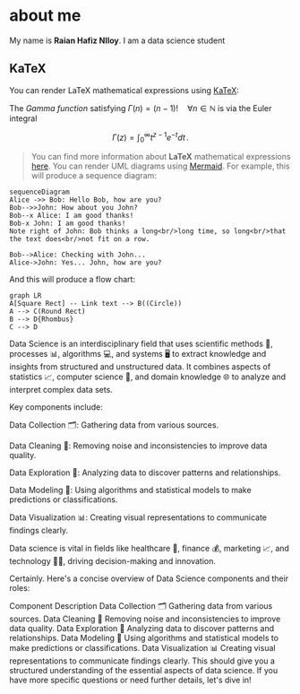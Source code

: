 # about me
My name is **Raian Hafiz NIloy**. I am a data science student
## KaTeX

You can render LaTeX mathematical expressions using [KaTeX](https://khan.github.io/KaTeX/):

The *Gamma function* satisfying $\Gamma(n) = (n-1)!\quad\forall n\in\mathbb N$ is via the Euler integral

$$
\Gamma(z) = \int_0^\infty t^{z-1}e^{-t}dt\,.
$$

> You can find more information about **LaTeX** mathematical expressions [here](http://meta.math.stackexchange.com/questions/5020/mathjax-basic-tutorial-and-quick-reference).
You can render UML diagrams using [Mermaid](https://mermaidjs.github.io/). For example, this will produce a sequence diagram:

```mermaid
sequenceDiagram
Alice ->> Bob: Hello Bob, how are you?
Bob-->>John: How about you John?
Bob--x Alice: I am good thanks!
Bob-x John: I am good thanks!
Note right of John: Bob thinks a long<br/>long time, so long<br/>that the text does<br/>not fit on a row.

Bob-->Alice: Checking with John...
Alice->John: Yes... John, how are you?
```

And this will produce a flow chart:

```mermaid
graph LR
A[Square Rect] -- Link text --> B((Circle))
A --> C(Round Rect)
B --> D{Rhombus}
C --> D
```

Data Science is an interdisciplinary field that uses scientific methods 🔬, processes 📊, algorithms 💻, and systems 🖥️ to extract knowledge and insights from structured and unstructured data. It combines aspects of statistics 📈, computer science 💾, and domain knowledge 🌐 to analyze and interpret complex data sets.

Key components include:

Data Collection 🗂️: Gathering data from various sources.

Data Cleaning 🧹: Removing noise and inconsistencies to improve data quality.

Data Exploration 🔎: Analyzing data to discover patterns and relationships.

Data Modeling 📐: Using algorithms and statistical models to make predictions or classifications.

Data Visualization 📊: Creating visual representations to communicate findings clearly.

Data science is vital in fields like healthcare 🏥, finance 💰, marketing 📈, and technology 🧑‍💻, driving decision-making and innovation.



Certainly. Here's a concise overview of Data Science components and their roles:

Component	Description
Data Collection 🗂️	Gathering data from various sources.
Data Cleaning 🧹	Removing noise and inconsistencies to improve data quality.
Data Exploration 🔎	Analyzing data to discover patterns and relationships.
Data Modeling 📐	Using algorithms and statistical models to make predictions or classifications.
Data Visualization 📊	Creating visual representations to communicate findings clearly.
This should give you a structured understanding of the essential aspects of data science. If you have more specific questions or need further details, let's dive in!
